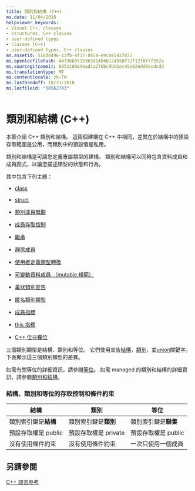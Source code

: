 ```yaml
---
title: 類別和結構 (C++)
ms.date: 11/04/2016
helpviewer_keywords:
- Visual C++, classes
- structures, C++ classes
- user-defined types
- classes [C++]
- user-defined types, C++ classes
ms.assetid: 516dd496-13fb-4f17-845a-e9ca45437873
ms.openlocfilehash: 44736b9515363d1406b124858f72f12f8f7f552a
ms.sourcegitcommit: 6052185696adca270bc9bdbec45a626dd89cdcdd
ms.translationtype: MT
ms.contentlocale: zh-TW
ms.lasthandoff: 10/31/2018
ms.locfileid: "50562743"
---
```

# <a name="classes-and-structs-c"></a>類別和結構 (C++)

本節介紹 C++ 類別和結構。 這兩個建構在 C++ 中相同，差異在於結構中的預設存取範圍是公用，而類別中的預設值是私用。

類別和結構是可讓您定義專屬類型的建構。 類別和結構可以同時包含資料成員和成員函式，以讓您描述類型的狀態和行為。

其中包含下列主題：

- [class](../cpp/class-cpp.md)

- [struct](../cpp/struct-cpp.md)

- [類別成員概觀](../cpp/class-member-overview.md)

- [成員存取控制](../cpp/member-access-control-cpp.md)

- [繼承](../cpp/inheritance-cpp.md)

- [靜態成員](../cpp/static-members-cpp.md)

- [使用者定義類型轉換](../cpp/user-defined-type-conversions-cpp.md)

- [可變動資料成員 （mutable 規範）](../cpp/mutable-data-members-cpp.md)

- [巢狀類別宣告](../cpp/nested-class-declarations.md)

- [匿名類別類型](../cpp/anonymous-class-types.md)

- [成員指標](../cpp/pointers-to-members.md)

- [this 指標](../cpp/this-pointer.md)

- [C++ 位元欄位](../cpp/cpp-bit-fields.md)

三個類別類型是結構、類別和等位。 它們使用宣告[結構](../cpp/struct-cpp.md)，[類別](../cpp/class-cpp.md)，並[union](../cpp/unions.md)關鍵字。 下表顯示這三個類別類型的差異。

如需有關等位的詳細資訊，請參閱[等位](../cpp/unions.md)。 如需 managed 的類別和結構的詳細資訊，請參閱[類別和結構](../windows/classes-and-structs-cpp-component-extensions.md)。

### <a name="access-control-and-constraints-of-structures-classes-and-unions"></a>結構、類別和等位的存取控制和條件約束

|結構|類別|等位|
|----------------|-------------|------------|
|類別索引鍵是**結構**|類別索引鍵是**類別**|類別索引鍵是**聯集**|
|預設存取權是 public|預設存取權是 private|預設存取權是 public|
|沒有使用條件約束|沒有使用條件約束|一次只使用一個成員|

## <a name="see-also"></a>另請參閱

[C++ 語言參考](../cpp/cpp-language-reference.md)